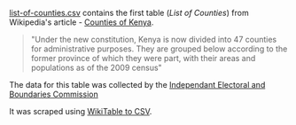 [list-of-counties.csv](./list-of-counties.csv) contains the first table (_List of Counties_) from Wikipedia's article - [Counties of Kenya](https://en.wikipedia.org/wiki/Counties_of_Kenya).
> "Under the new constitution, Kenya is now divided into 47 counties for administrative purposes. They are grouped below according to the former province of which they were part, with their areas and populations as of the 2009 census"

The data for this table was collected by the [Independant Electoral and Boundaries Commission](https://en.wikipedia.org/wiki/Independent_Electoral_and_Boundaries_Commission)


It was scraped using [WikiTable to CSV](http://wikitable2csv.ggor.de). 

